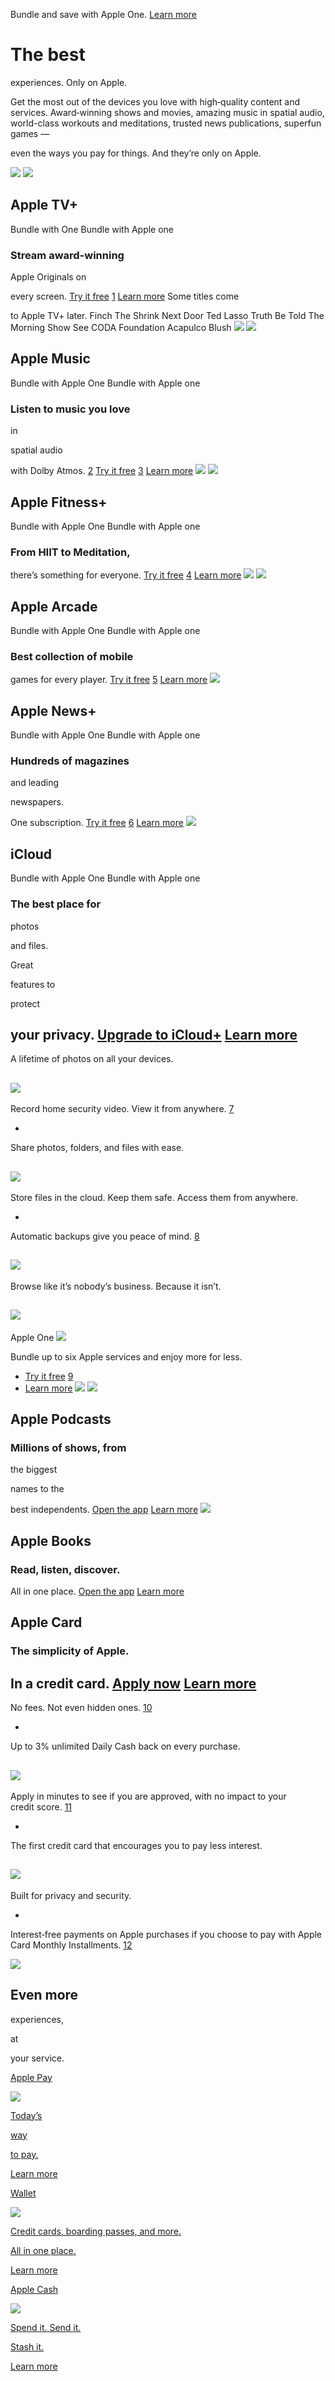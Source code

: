 Bundle and save with Apple One.
[Learn&nbsp;more](/apple-one/)

# The best

experiences.
Only on Apple.

Get the most out of the devices you love with high‑quality content and services. Award‑winning shows and movies, amazing music in spatial audio, world-class workouts and meditations, trusted news publications, superfun games —

even the ways you pay for things. And they’re only on&nbsp;Apple.

![](/v/services/a/images/services/overview/services/service-headers/tv_startframe__dw7yy2y8624i_large.jpg)
![](/v/services/a/images/services/overview/services/apple_tv_icon__bvibg7x6ma1y_large.png)

## Apple TV+
Bundle with
One
Bundle with Apple one

### Stream award-winning

Apple Originals on

every screen.
[Try it free](https://tv.apple.com?itscg=10000&amp;itsct=pod-ovp-nav-apl-ann-21_1019)
[1](https://tv.apple.com?itscg=10000&amp;itsct=pod-ovp-nav-apl-ann-21_1019)
[Learn more](/apple-tv-plus/)
Some titles come

to Apple TV+ later.
Finch
The Shrink Next Door
Ted Lasso
Truth Be Told
The Morning Show
See
CODA
Foundation
Acapulco
Blush
![](/v/services/a/images/services/overview/services/service-headers/music_startframe__fdcgvur3kn6m_large.jpg)
![](/v/services/a/images/services/overview/services/music_icon__eeojpjw8ldiu_large.png)

## Apple Music
Bundle with
Apple
One
Bundle with Apple one

### Listen to music you love

in

spatial audio

with Dolby Atmos.
[2](#footnote-2)
[Try it free](https://music.apple.com?itscg=10000&amp;itsct=pod-ovp-music-apl-ann-21_1019)
[3](https://music.apple.com?itscg=10000&amp;itsct=pod-ovp-music-apl-ann-21_1019)
[Learn more](/apple-music/)
![](/v/services/a/images/services/overview/services/service-headers/fitness_startframe__f4j83h7ld0y2_large.jpg)
![](/v/services/a/images/services/overview/services/activity_icon__euwrtxxxeqky_large.png)

## Apple Fitness+
Bundle with
Apple
One
Bundle with Apple one

### From HIIT to Meditation,

there’s something for everyone.
[Try it free](https://fitness.apple.com/us/subscribe?itscg=10000&amp;itsct=pod-services-fitness-apl-ann-21_1019)
[4](https://fitness.apple.com/us/subscribe?itscg=10000&amp;itsct=pod-services-fitness-apl-ann-21_1019)
[Learn more](/apple-fitness-plus/)
![](/v/services/a/images/services/overview/services/service-headers/arcade_startframe__dcrz6uwnw742_large.jpg)
![](/v/services/a/images/services/overview/services/arcade_icon__byopqjv6m6vm_large.png)

## Apple Arcade
Bundle with
Apple
One
Bundle with Apple one

### Best collection of mobile

games for every player.
[Try it free](https://apps.apple.com/arcade?itscg=10000&amp;itsct=pod-services-arcade-apl-ann-21_1019)
[5](https://apps.apple.com/arcade?itscg=10000&amp;itsct=pod-services-arcade-apl-ann-21_1019)
[Learn more](/apple-arcade/)
![](/v/services/a/images/services/overview/services/news_icon__e9xsutk9nlaq_large.png)

## Apple News+
Bundle with
Apple
One
Bundle with Apple one

### Hundreds of magazines

and leading

newspapers.

One subscription.
[Try it free](https://news.apple.com?itscg=10000&amp;itsct=pod-ovp-news-apl-ann-21_1019)
[6](https://news.apple.com?itscg=10000&amp;itsct=pod-ovp-news-apl-ann-21_1019)
[Learn more](/apple-news/)
![](/v/services/a/images/services/overview/services/icloud_icon__e8k02iiiggqe_large.png)

## iCloud
Bundle with
Apple
One
Bundle with Apple one

### The best place for

photos

and files.

Great

features to

protect

your privacy.
[Upgrade to iCloud+](https://icq.icloud.com?context=ZXh0ZXJuYWxBcHBfY29tLmFwcGxlLm1vYmlsZW1haWxfZW1haWxUb0ZyZWVVc2Vy)
[Learn more](/icloud/)
-
A lifetime of photos on all your devices.

![](/v/services/a/images/services/overview/icloud/ipad__fgoagf9k01qq_large.png)
-
Record home security video. View it from anywhere.
[7](#footnote-7)

-
Share photos, folders, and files with&nbsp;ease.

![](/v/services/a/images/services/overview/icloud/icloud_share__lokevyj19d26_large.png)
-
Store files in the cloud. Keep them safe. Access them from anywhere.

-
Automatic backups give you peace of&nbsp;mind.
[8](#footnote-8)

![](/v/services/a/images/services/overview/icloud/iphone_cloud__cib5zgyhl4dy_large.png)
-
Browse like it’s nobody’s business. Because it isn’t.

## ![](/v/services/a/images/services/overview/apple-one/full_apple_one__bbfm4onc05ua_large.jpg)
Apple&nbsp;One
![](/v/services/a/images/services/overview/apple-one/apple_services_icons__sexuv1uj3eaq_large.png)

Bundle up to six Apple services and enjoy more for&nbsp;less.

- [Try it free](https://one.apple.com?itscg=10000&amp;itsct=pod-ovp-apple_one-apl-ann-21_1019)
[9](https://one.apple.com?itscg=10000&amp;itsct=pod-ovp-apple_one-apl-ann-21_1019)
- [Learn more](/apple-one/)
![](/v/services/a/images/services/overview/apple-one/apple_services_icons__sexuv1uj3eaq_large.png)
![](/v/services/a/images/services/overview/services/podcast_icon__gdo1h9k9z8uy_large.png)

## Apple Podcasts

### Millions of shows, from

the biggest

names to the

best independents.
[Open the app](https://podcasts.apple.com?itscg=10000&amp;itsct=pod-ovp-podcasts-apl-ann-21_1019)
[Learn more](/apple-podcasts/)
![](/v/services/a/images/services/overview/services/books_icon__ctwa61h6638m_large.png)

## Apple Books

### Read, listen, discover.

All in one place.
[Open the app](https://books.apple.com/reading-now?itscg=10000&amp;itsct=pod-ovp-books-apl-ann-21_1019&amp;campaign_id=AB_marcom_ownmedia_All)
[Learn more](/apple-books/)

## Apple Card

### The simplicity of Apple.

In a credit card.
[Apply now](https://card.apple.com?itscg=10000&amp;itsct=pod-ovp-apple_card-apl-ann-21_1019)
[Learn more](/apple-card/)
-
No fees. Not even hidden ones.
[10](#footnote-10)

-
Up to 3% unlimited Daily Cash back on every purchase.

![](/v/services/a/images/services/overview/apple-card/cash_back__b1u5d2i4m4z6_large.png)
-
Apply in minutes to see if you are approved, with no impact to your credit&nbsp;score.
[11](#footnote-11)

-
The first credit card&nbsp;that encourages you to pay less interest.

![](/v/services/a/images/services/overview/apple-card/interest__ivu6xaw5pz2i_large.png)
-
Built for privacy and&nbsp;security.

-
Interest‑free payments on Apple purchases if you choose to pay with Apple Card Monthly Installments.
[12](#footnote-12)

![](/v/services/a/images/services/overview/apple-card/iphone_credit__bk8ms30af5qu_large.png)

## Even more

experiences,

at

your service.

[Apple Pay](/apple-pay/)

![](/v/services/a/images/services/overview/even-more/checkmark_icon__bbclbvegqrc2_large.png)

[Today’s](/apple-pay/)

[way](/apple-pay/)

[to pay.](/apple-pay/)

[Learn more](/apple-pay/)

[Wallet](/wallet/)

![](/v/services/a/images/services/overview/even-more/wallet_icon__c8p6x146h7u6_large.png)

[Credit cards, boarding passes, and more.](/wallet/)

[All in one&nbsp;place.](/wallet/)

[Learn more](/wallet/)

[Apple Cash](/apple-cash/)

![](/v/services/a/images/services/overview/even-more/apple_cash_icon__e1jltuiil9si_large.png)

[Spend it. Send it.](/apple-cash/)

[Stash&nbsp;it.](/apple-cash/)

[Learn more](/apple-cash/)
